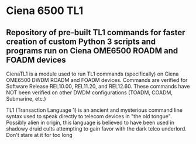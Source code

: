 # Ciena 6500 TL1
## Repository of pre-built TL1 commands for faster creation of custom Python 3 scripts and programs run on Ciena OME6500 ROADM and FOADM devices

CienaTL1 is a module used to run TL1 commands (specifically) on Ciena OME6500 DWDM ROADM and FOADM devices. Commands are verified for Software Release REL10.00, REL11.20, and REL12.60. These commands have NOT been verified on other DWDM configurations (TOADM, COADM, Submarine, etc.)

TL1 (Transaction Language 1) is an ancient and mysterious command line syntax used to speak directly to telecom devices in "the old tongue". Possibly alien in origin, this language is believed to have been used in shadowy druid cults attempting to gain favor with the dark telco underlord. Don't stare at it for too long
